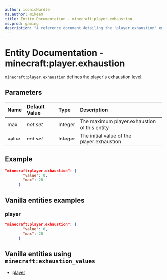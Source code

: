 ```yaml
---
author: iconicNurdle
ms.author: mikeam
title: Entity Documentation - minecraft:player.exhaustion
ms.prod: gaming
description: "A reference document detailing the 'player.exhaustion' entity component"
---
```


# Entity Documentation - minecraft:player.exhaustion

`minecraft:player.exhaustion` defines the player's exhaustion level.

## Parameters

|Name |Default Value  |Type  |Description  |
|:----------|:----------|:----------|:----------|
|max| *not set* | Integer| The maximum player.exhaustion of this entity |
|value|  *not set* | Integer|  The initial value of the player.exhaustion |

## Example

```json
"minecraft:player.exhaustion": {
        "value": 0,
        "max": 20
      }
```

## Vanilla entities examples

### player

```json
"minecraft:player.exhaustion": {
        "value": 0,
        "max": 20
      }
```

## Vanilla entities using `minecraft:exhaustion_values`

- [player](../../../../Source/VanillaBehaviorPack_Snippets/entities/player.md)
